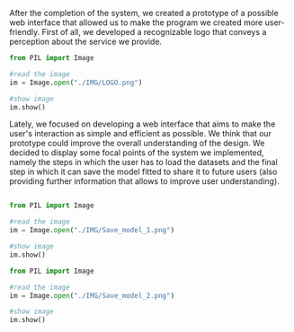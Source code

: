 After the completion of the system, we created a prototype of a possible web interface that allowed us to make the program we created more user-friendly. First of all, we developed a recognizable logo that conveys a perception about the service we provide.
```python
from PIL import Image

#read the image
im = Image.open("./IMG/LOGO.png")

#show image
im.show()
```

Lately,  we focused on developing a web interface that aims to make the user's interaction as simple and efficient as possible. We think that our prototype could improve the overall understanding of the design. We decided to display some focal points of the system we implemented, namely the steps in which the user has to load the datasets and the final step in which it can save the model fitted to share it to future users (also providing further information that allows to improve user understanding).

```python

from PIL import Image

#read the image
im = Image.open("./IMG/Save_model_1.png")

#show image
im.show()

from PIL import Image

#read the image
im = Image.open("./IMG/Save_model_2.png")

#show image
im.show()
```
